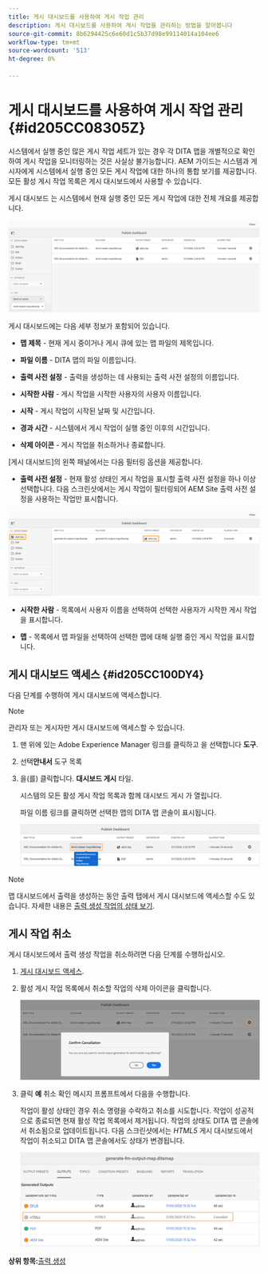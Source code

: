 ```yaml
---
title: 게시 대시보드를 사용하여 게시 작업 관리
description: 게시 대시보드를 사용하여 게시 작업을 관리하는 방법을 알아봅니다
source-git-commit: 8b6294425c6e60d1c5b37d98e99114014a104ee6
workflow-type: tm+mt
source-wordcount: '513'
ht-degree: 0%

---
```



# 게시 대시보드를 사용하여 게시 작업 관리 {#id205CC08305Z}

시스템에서 실행 중인 많은 게시 작업 세트가 있는 경우 각 DITA 맵을 개별적으로 확인하여 게시 작업을 모니터링하는 것은 사실상 불가능합니다. AEM 가이드는 시스템과 게시자에게 시스템에서 실행 중인 모든 게시 작업에 대한 하나의 통합 보기를 제공합니다. 모든 활성 게시 작업 목록은 게시 대시보드에서 사용할 수 있습니다.

게시 대시보드 는 시스템에서 현재 실행 중인 모든 게시 작업에 대한 전체 개요를 제공합니다.

![](images/publish-dashboard.png)

게시 대시보드에는 다음 세부 정보가 포함되어 있습니다.

- **맵 제목** - 현재 게시 중이거나 게시 큐에 있는 맵 파일의 제목입니다.

- **파일 이름** - DITA 맵의 파일 이름입니다.

- **출력 사전 설정** - 출력을 생성하는 데 사용되는 출력 사전 설정의 이름입니다.

- **시작한 사람** - 게시 작업을 시작한 사용자의 사용자 이름입니다.

- **시작** - 게시 작업이 시작된 날짜 및 시간입니다.

- **경과 시간** - 시스템에서 게시 작업이 실행 중인 이후의 시간입니다.

- **삭제 아이콘** - 게시 작업을 취소하거나 종료합니다.

[게시 대시보드]의 왼쪽 패널에서는 다음 필터링 옵션을 제공합니다.

- **출력 사전 설정** - 현재 활성 상태인 게시 작업을 표시할 출력 사전 설정을 하나 이상 선택합니다. 다음 스크린샷에서는 게시 작업이 필터링되어 AEM Site 출력 사전 설정을 사용하는 작업만 표시합니다.

![](images/publish-dashboard-preset-filter.png)

- **시작한 사람** - 목록에서 사용자 이름을 선택하여 선택한 사용자가 시작한 게시 작업을 표시합니다.

- **맵** - 목록에서 맵 파일을 선택하여 선택한 맵에 대해 실행 중인 게시 작업을 표시합니다.

## 게시 대시보드 액세스 {#id205CC100DY4}

다음 단계를 수행하여 게시 대시보드에 액세스합니다.

>[!NOTE]
>
> 관리자 또는 게시자만 게시 대시보드에 액세스할 수 있습니다.

1. 맨 위에 있는 Adobe Experience Manager 링크를 클릭하고 을 선택합니다 **도구**.

1. 선택&#x200B;**안내서** 도구 목록

1. 을(를) 클릭합니다. **대시보드 게시** 타일.

   시스템의 모든 활성 게시 작업 목록과 함께 대시보드 게시 가 열립니다.

   파일 이름 링크를 클릭하면 선택한 맵의 DITA 맵 콘솔이 표시됩니다.

   ![](images/publish-dashboard-click-filename-link.png)


>[!NOTE]
>
> 맵 대시보드에서 출력을 생성하는 동안 출력 탭에서 게시 대시보드에 액세스할 수도 있습니다. 자세한 내용은 [출력 생성 작업의 상태 보기](generate-output-for-a-dita-map.md#viewing_output_history).

## 게시 작업 취소

게시 대시보드에서 출력 생성 작업을 취소하려면 다음 단계를 수행하십시오.

1. [게시 대시보드 액세스](#id205CC100DY4).

1. 활성 게시 작업 목록에서 취소할 작업의 삭제 아이콘을 클릭합니다.

   ![](images/publish-dashboard-cancel-task.png)

1. 클릭 **예** 취소 확인 메시지 프롬프트에서 다음을 수행합니다.

   작업이 활성 상태인 경우 취소 명령을 수락하고 취소를 시도합니다. 작업이 성공적으로 종료되면 현재 활성 작업 목록에서 제거됩니다. 작업의 상태도 DITA 맵 콘솔에서 취소됨으로 업데이트됩니다. 다음 스크린샷에서는 *HTML5* 게시 대시보드에서 작업이 취소되고 DITA 맵 콘솔에서도 상태가 변경됩니다.

   ![](images/cancelled-output-task.png)


**상위 항목:**[&#x200B;출력 생성](generate-output.md)

